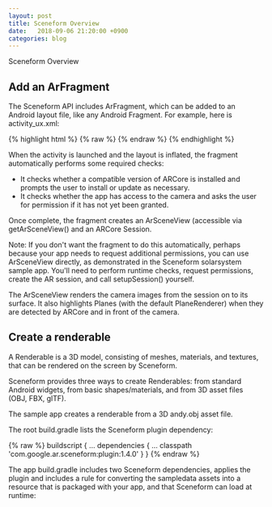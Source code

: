 ```yaml
---
layout: post
title: Sceneform Overview
date:   2018-09-06 21:20:00 +0900
categories: blog
---
```


Sceneform Overview

<!--more-->

## Add an ArFragment

The Sceneform API includes ArFragment, which can be added to an Android layout file, like any Android Fragment. For example, here is activity_ux.xml:

{% highlight html %}
{% raw %}
<FrameLayout xmlns:android="http://schemas.android.com/apk/res/android"
    xmlns:tools="http://schemas.android.com/tools"
    android:layout_width="match_parent"
    android:layout_height="match_parent"
    tools:context="com.google.ar.sceneform.samples.hellosceneform.HelloSceneformActivity">
  <fragment android:name="com.google.ar.sceneform.ux.ArFragment"
      android:id="@+id/ux_fragment"
      android:layout_width="match_parent"
      android:layout_height="match_parent" />
</FrameLayout>
{% endraw %}
{% endhighlight %}

When the activity is launched and the layout is inflated, the fragment automatically performs some required checks:

* It checks whether a compatible version of ARCore is installed and prompts the user to install or update as necessary.
* It checks whether the app has access to the camera and asks the user for permission if it has not yet been granted.

Once complete, the fragment creates an ArSceneView (accessible via getArSceneView() and an ARCore Session.

Note: If you don't want the fragment to do this automatically, perhaps because your app needs to request additional permissions, you can use ArSceneView directly, as demonstrated in the Sceneform solarsystem sample app. You'll need to perform runtime checks, request permissions, create the AR session, and call setupSession() yourself.

The ArSceneView renders the camera images from the session on to its surface. It also highlights Planes (with the default PlaneRenderer) when they are detected by ARCore and in front of the camera.

## Create a renderable

A Renderable is a 3D model, consisting of meshes, materials, and textures, that can be rendered on the screen by Sceneform.

Sceneform provides three ways to create Renderables: from standard Android widgets, from basic shapes/materials, and from 3D asset files (OBJ, FBX, glTF).

The sample app creates a renderable from a 3D andy.obj asset file.

The root build.gradle lists the Sceneform plugin dependency:

{% raw %}
    buildscript {
        …
        dependencies {
            …
            classpath 'com.google.ar.sceneform:plugin:1.4.0'
        }
    }
{% endraw %}

The app build.gradle includes two Sceneform dependencies, applies the plugin and includes a rule for converting the sampledata assets into a resource that is packaged with your app, and that Sceneform can load at runtime:

